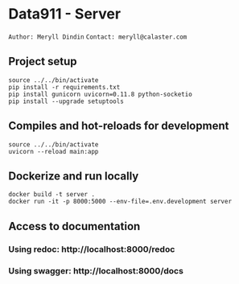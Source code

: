 # Data911 - Server
`Author: Meryll Dindin`
`Contact: meryll@calaster.com`

## Project setup
```
source ../../bin/activate
pip install -r requirements.txt
pip install gunicorn uvicorn=0.11.8 python-socketio
pip install --upgrade setuptools
```

## Compiles and hot-reloads for development
```
source ../../bin/activate
uvicorn --reload main:app
```

## Dockerize and run locally
```
docker build -t server .
docker run -it -p 8000:5000 --env-file=.env.development server
```

## Access to documentation

### Using redoc: http://localhost:8000/redoc

### Using swagger: http://localhost:8000/docs
